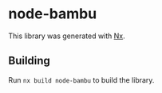 # node-bambu

This library was generated with [Nx](https://nx.dev).

## Building

Run `nx build node-bambu` to build the library.
